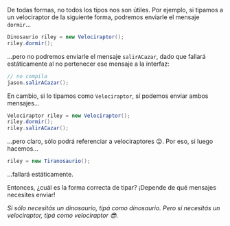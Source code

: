 De todas formas, no todos los tipos nos son útiles. Por ejemplo, si tipamos a un velociraptor de la siguiente forma, podremos enviarle el mensaje `dormir`...

```java
Dinosaurio riley = new Velociraptor();
riley.dormir();
```

...pero no podremos enviarle el mensaje `salirACazar`, dado que fallará estáticamente al no pertenecer ese mensaje a la interfaz: 


```java
// no compila
jason.salirACazar();
```

En cambio, si lo tipamos como `Velociraptor`, sí podemos enviar ambos mensajes...


```java
Velociraptor riley = new Velociraptor();
riley.dormir();
riley.salirACazar();
```

...pero claro, sólo podrá referenciar a velociraptores :stuck_out_tongue:. Por eso, si luego hacemos...

```java
riley = new Tiranosaurio();
```

...fallará estáticamente. 

Entonces, ¿cuál es la forma correcta de tipar? ¡Depende de qué mensajes necesites enviar! 

_Si sólo necesitás un dinosaurio, tipá como dinosaurio. Pero si necesitás un velociraptor, tipá como velociraptor :sunglasses:._



